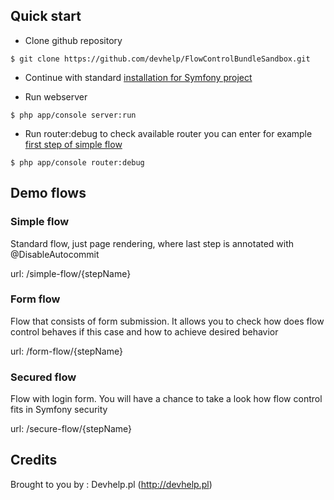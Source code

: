## Quick start

- Clone github repository

```
$ git clone https://github.com/devhelp/FlowControlBundleSandbox.git
```

- Continue with standard [installation for Symfony project](http://symfony.com/doc/current/book/installation.html)

- Run webserver

```
$ php app/console server:run
```

- Run router:debug to check available router you can enter for example [first step of simple flow](http://localhost:8000/simple-flow/step-1)

```
$ php app/console router:debug
```

## Demo flows

### Simple flow

Standard flow, just page rendering, where last step is annotated with @DisableAutocommit

url: /simple-flow/{stepName}

### Form flow

Flow that consists of form submission. It allows you to check how does flow control behaves if this case and how
to achieve desired behavior

url: /form-flow/{stepName}

### Secured flow

Flow with login form. You will have a chance to take a look how flow control fits in Symfony security

url: /secure-flow/{stepName}

## Credits

Brought to you by : Devhelp.pl (http://devhelp.pl)
